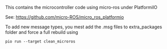 This contains the microcontroller code using micro-ros under PlatformiIO

See: https://github.com/micro-ROS/micro_ros_platformio

To add new message types, you mest add the .msg files to extra_packages folder and force a full rebuild using
```
pio run --target clean_microros 
```